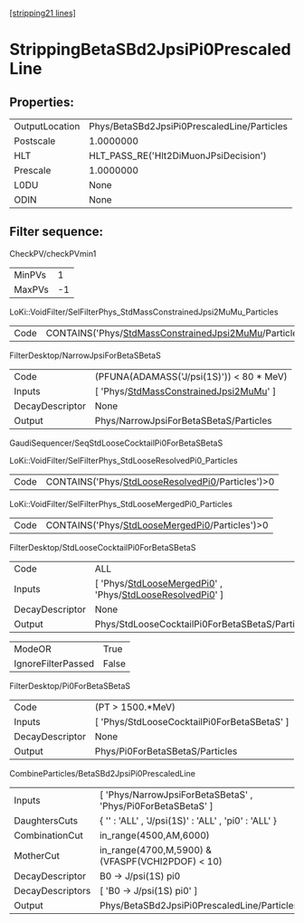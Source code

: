 [[stripping21 lines]](./stripping21-index)

# StrippingBetaSBd2JpsiPi0PrescaledLine

## Properties:

|                |                                             |
|----------------|---------------------------------------------|
| OutputLocation | Phys/BetaSBd2JpsiPi0PrescaledLine/Particles |
| Postscale      | 1.0000000                                   |
| HLT            | HLT_PASS_RE('Hlt2DiMuonJPsiDecision')       |
| Prescale       | 1.0000000                                   |
| L0DU           | None                                        |
| ODIN           | None                                        |

## Filter sequence:

CheckPV/checkPVmin1

|        |     |
|--------|-----|
| MinPVs | 1   |
| MaxPVs | -1  |

LoKi::VoidFilter/SelFilterPhys_StdMassConstrainedJpsi2MuMu_Particles

|      |                                                                                                                        |
|------|------------------------------------------------------------------------------------------------------------------------|
| Code | CONTAINS('Phys/[StdMassConstrainedJpsi2MuMu](./stripping21-commonparticles-stdmassconstrainedjpsi2mumu)/Particles')\>0 |

FilterDesktop/NarrowJpsiForBetaSBetaS

|                 |                                                                                                       |
|-----------------|-------------------------------------------------------------------------------------------------------|
| Code            | (PFUNA(ADAMASS('J/psi(1S)')) \< 80 \* MeV)                                                            |
| Inputs          | [ 'Phys/[StdMassConstrainedJpsi2MuMu](./stripping21-commonparticles-stdmassconstrainedjpsi2mumu)' ] |
| DecayDescriptor | None                                                                                                  |
| Output          | Phys/NarrowJpsiForBetaSBetaS/Particles                                                                |

GaudiSequencer/SeqStdLooseCocktailPi0ForBetaSBetaS

LoKi::VoidFilter/SelFilterPhys_StdLooseResolvedPi0_Particles

|      |                                                                                                        |
|------|--------------------------------------------------------------------------------------------------------|
| Code | CONTAINS('Phys/[StdLooseResolvedPi0](./stripping21-commonparticles-stdlooseresolvedpi0)/Particles')\>0 |

LoKi::VoidFilter/SelFilterPhys_StdLooseMergedPi0_Particles

|      |                                                                                                    |
|------|----------------------------------------------------------------------------------------------------|
| Code | CONTAINS('Phys/[StdLooseMergedPi0](./stripping21-commonparticles-stdloosemergedpi0)/Particles')\>0 |

FilterDesktop/StdLooseCocktailPi0ForBetaSBetaS

|                 |                                                                                                                                                                     |
|-----------------|---------------------------------------------------------------------------------------------------------------------------------------------------------------------|
| Code            | ALL                                                                                                                                                                 |
| Inputs          | [ 'Phys/[StdLooseMergedPi0](./stripping21-commonparticles-stdloosemergedpi0)' , 'Phys/[StdLooseResolvedPi0](./stripping21-commonparticles-stdlooseresolvedpi0)' ] |
| DecayDescriptor | None                                                                                                                                                                |
| Output          | Phys/StdLooseCocktailPi0ForBetaSBetaS/Particles                                                                                                                     |

|                    |       |
|--------------------|-------|
| ModeOR             | True  |
| IgnoreFilterPassed | False |

FilterDesktop/Pi0ForBetaSBetaS

|                 |                                               |
|-----------------|-----------------------------------------------|
| Code            | (PT \> 1500.\*MeV)                            |
| Inputs          | [ 'Phys/StdLooseCocktailPi0ForBetaSBetaS' ] |
| DecayDescriptor | None                                          |
| Output          | Phys/Pi0ForBetaSBetaS/Particles               |

CombineParticles/BetaSBd2JpsiPi0PrescaledLine

|                  |                                                                |
|------------------|----------------------------------------------------------------|
| Inputs           | [ 'Phys/NarrowJpsiForBetaSBetaS' , 'Phys/Pi0ForBetaSBetaS' ] |
| DaughtersCuts    | { '' : 'ALL' , 'J/psi(1S)' : 'ALL' , 'pi0' : 'ALL' }           |
| CombinationCut   | in_range(4500,AM,6000)                                         |
| MotherCut        | in_range(4700,M,5900) & (VFASPF(VCHI2PDOF) \< 10)              |
| DecayDescriptor  | B0 -\> J/psi(1S) pi0                                           |
| DecayDescriptors | [ 'B0 -\> J/psi(1S) pi0' ]                                   |
| Output           | Phys/BetaSBd2JpsiPi0PrescaledLine/Particles                    |
